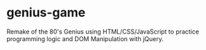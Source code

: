 # genius-game
 Remake of the 80's Genius using HTML/CSS/JavaScript to practice programming logic and DOM Manipulation with jQuery.
